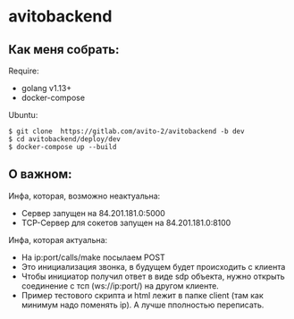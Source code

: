 # avitobackend

## Как меня собрать:

Require: 
* golang v1.13+
* docker-compose

Ubuntu:
```
$ git clone  https://gitlab.com/avito-2/avitobackend -b dev
$ cd avitobackend/deploy/dev
$ docker-compose up --build
```


## О важном:
Инфа, которая, возможно неактуальна:

* Сервер запущен на 84.201.181.0:5000
* TCP-Сервер для сокетов запущен на 84.201.181.0:8100


Инфа, которая актуальна:
* На ip:port/calls/make посылаем POST
* Это инициализация звонка, в будущем будет происходить с клиента
* Чтобы инициатор получил ответ в виде sdp объекта, нужно открыть соединение с тсп (ws://ip:port/) на другом клиенте.
* Пример тестового скрипта и html лежит в папке client (там как минимум надо поменять ip). А лучше пполностью переписать.



